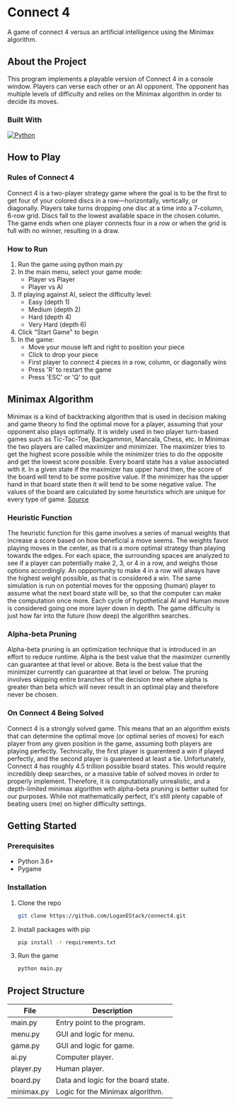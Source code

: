 <!-- INTRODUCTION -->
# Connect 4
A game of connect 4 versus an artificial intelligence using the Minimax algorithm.


<!-- ABOUT -->
## About the Project
This program implements a playable version of Connect 4 in a console window. Players can verse each other
or an AI opponent. The opponent has multiple levels of difficulty and relies on the Minimax algorithm 
in order to decide its moves.

### Built With
[![Python][Python]][python-url]


<!-- HOW TO PLAY -->
## How to Play

### Rules of Connect 4
Connect 4 is a two-player strategy game where the goal is to be the first to get four of your colored discs in a row—horizontally, vertically, or diagonally. Players take turns dropping one disc at a time into a 7-column, 6-row grid. Discs fall to the lowest available space in the chosen column. The game ends when one player connects four in a row or when the grid is full with no winner, resulting in a draw.

### How to Run
1. Run the game using python main.py
2. In the main menu, select your game mode:
   - Player vs Player
   - Player vs AI
3. If playing against AI, select the difficulty level:
   - Easy (depth 1)
   - Medium (depth 2)
   - Hard (depth 4)
   - Very Hard (depth 6)
4. Click "Start Game" to begin
5. In the game:
   - Move your mouse left and right to position your piece
   - Click to drop your piece
   - First player to connect 4 pieces in a row, column, or diagonally wins
   - Press 'R' to restart the game
   - Press 'ESC' or 'Q' to quit


<!-- MINIMAX -->
## Minimax Algorithm
Minimax is a kind of backtracking algorithm that is used in decision making and game theory to find the optimal move for a player, assuming that your opponent also plays optimally. It is widely used in two player turn-based games such as Tic-Tac-Toe, Backgammon, Mancala, Chess, etc.
In Minimax the two players are called maximizer and minimizer. The maximizer tries to get the highest score possible while the minimizer tries to do the opposite and get the lowest score possible.
Every board state has a value associated with it. In a given state if the maximizer has upper hand then, the score of the board will tend to be some positive value. If the minimizer has the upper hand in that board state then it will tend to be some negative value. The values of the board are calculated by some heuristics which are unique for every type of game.
[Source](https://www.geeksforgeeks.org/minimax-algorithm-in-game-theory-set-1-introduction/)

### Heuristic Function
The heuristic function for this game involves a series of manual weights that increase a score based on how beneficial a move seems. The weights favor playing moves in the center, as that is a more optimal strategy than playing towards the edges. For each space, the surrounding spaces are analyzed to see if a player can potentially make 2, 3, or 4 in a row, and weighs those options accordingly. An oppportunity to make 4 in a row will always have the highest weight possible, as that is considered a win. The same simulation is run on potential moves for the opposing (human) player to assume what the next board state will be, so that the computer can make the computation once more. Each cycle of hypothetical AI and Human move is considered going one more layer down in depth. The game difficulty is just how far into the future (how deep) the algorithm searches. 

### Alpha-beta Pruning
Alpha-beta pruning is an optimization technique that is introduced in an effort to reduce runtime. Alpha is the best value that the maximizer currently can guarantee at that level or above. Beta is the best value that the minimizer currently can guarantee at that level or below. The pruning involves skipping entire branches of the decision tree where alpha is greater than beta which will never result in an optimal play and therefore never be chosen.

### On Connect 4 Being Solved
Connect 4 is a strongly solved game. This means that an an algorithm exists that can determine the optimal move (or optimal series of moves) for each player from any given position in the game, assuming both players are playing perfectly. Technically, the first player is guarenteed a win if played perfectly, and the second player is guarenteed at least a tie. Unfortunately, Connect 4 has roughly 4.5 trillion possible board states. This would require incredibly deep searches, or a massive table of solved moves in order to properly implement. Therefore, it is computationally unrealistic, and a depth-limited minimax algorithm with alpha-beta pruning is better suited for our purposes. While not mathematically perfect, it's still plenty capable of beating users (me) on higher difficulty settings.


<!-- GETTING STARTED -->
## Getting Started

### Prerequisites
- Python 3.6+
- Pygame

### Installation
1. Clone the repo
   ```sh
   git clone https://github.com/LoganEStack/connect4.git
   ```
2. Install packages with pip
   ```sh
   pip install -r requirements.txt
   ```
3. Run the game
   ```sh
   python main.py
   ```


<!-- STRUCTURE -->
## Project Structure
| File        | Description
| ----------- | ------------------------
| main.py     | Entry point to the program.
| menu.py     | GUI and logic for menu.
| game.py     | GUI and logic for game.
| ai.py       | Computer player.
| player.py   | Human player.
| board.py    | Data and logic for the board state.
| minimax.py  | Logic for the Minimax algorithm.


<!-- MARKDOWN LINKS & IMAGES -->
[Python]: https://img.shields.io/badge/python-3670A0?style=for-the-badge&logo=python&logoColor=ffdd54
[python-url]: https://www.python.org/